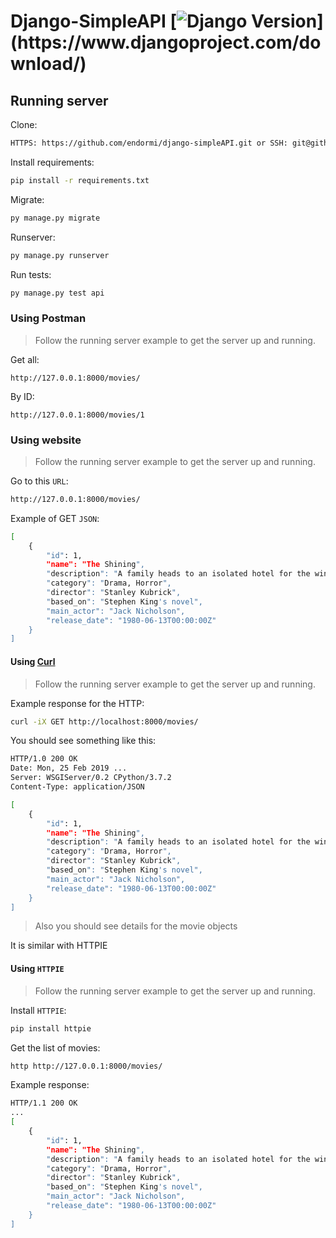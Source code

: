# Django-SimpleAPI [![Django Version](https://img.shields.io/badge/django-2.1.9-brightgreen.svg?)](https://www.djangoproject.com/download/)  

## Running server

Clone:

```sh
HTTPS: https://github.com/endormi/django-simpleAPI.git or SSH: git@github.com:endormi/django-simpleAPI.git
```

Install requirements:

```sh
pip install -r requirements.txt
```

Migrate:

```sh
py manage.py migrate
```

Runserver:

```sh
py manage.py runserver
```

Run tests:

```sh
py manage.py test api
```

### Using Postman

> Follow the running server example to get the server up and running.

Get all:

```
http://127.0.0.1:8000/movies/
```

By ID:

```
http://127.0.0.1:8000/movies/1
```

### Using website

> Follow the running server example to get the server up and running.

Go to this `URL`:

```sh
http://127.0.0.1:8000/movies/
```

Example of GET `JSON`:

```sh
[
    {
        "id": 1,
        "name": "The Shining",
        "description": "A family heads to an isolated hotel for the winter where a sinister presence influences the father into violence, while his psychic son sees horrific forebodings from both past and future.",
        "category": "Drama, Horror",
        "director": "Stanley Kubrick",
        "based_on": "Stephen King's novel",
        "main_actor": "Jack Nicholson",
        "release_date": "1980-06-13T00:00:00Z"
    }
]
```

#### Using [Curl](https://curl.haxx.se/download.html)

> Follow the running server example to get the server up and running.

Example response for the HTTP:

```sh
curl -iX GET http://localhost:8000/movies/
```

You should see something like this:

```sh
HTTP/1.0 200 OK
Date: Mon, 25 Feb 2019 ...
Server: WSGIServer/0.2 CPython/3.7.2
Content-Type: application/JSON

[
    {
        "id": 1,
        "name": "The Shining",
        "description": "A family heads to an isolated hotel for the winter where a sinister presence influences the father into violence, while his psychic son sees horrific forebodings from both past and future.",
        "category": "Drama, Horror",
        "director": "Stanley Kubrick",
        "based_on": "Stephen King's novel",
        "main_actor": "Jack Nicholson",
        "release_date": "1980-06-13T00:00:00Z"
    }
]
```

> Also you should see details for the movie objects

It is similar with HTTPIE

#### Using `HTTPIE`

> Follow the running server example to get the server up and running.

Install `HTTPIE`:

```sh
pip install httpie
```

Get the list of movies:

```sh
http http://127.0.0.1:8000/movies/
```

Example response:

```sh
HTTP/1.1 200 OK
...
[
    {
        "id": 1,
        "name": "The Shining",
        "description": "A family heads to an isolated hotel for the winter where a sinister presence influences the father into violence, while his psychic son sees horrific forebodings from both past and future.",
        "category": "Drama, Horror",
        "director": "Stanley Kubrick",
        "based_on": "Stephen King's novel",
        "main_actor": "Jack Nicholson",
        "release_date": "1980-06-13T00:00:00Z"
    }
]
```
